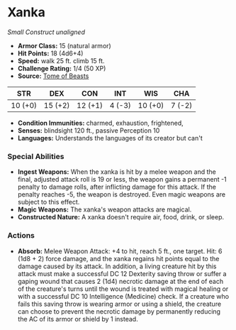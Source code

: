 # Xanka

*Small* *Construct* *unaligned*

- **Armor Class:** 15 (natural armor)
- **Hit Points:** 18 (4d6+4)
- **Speed:** walk 25 ft. climb 15 ft.
- **Challenge Rating:** 1/4 (50 XP)
- **Source:** [Tome of Beasts](https://koboldpress.com/kpstore/product/tome-of-beasts-for-5th-edition-print/)

| STR | DEX | CON | INT | WIS | CHA |
| --- | --- | --- | --- | --- | --- |
| 10 (+0) | 15 (+2) | 12 (+1) | 4 (-3) | 10 (+0) | 7 (-2) |

- **Condition Immunities:** charmed, exhaustion, frightened,
- **Senses:** blindsight 120 ft., passive Perception 10
- **Languages:** Understands the languages of its creator but can't
### Special Abilities
- **Ingest Weapons:** When the xanka is hit by a melee weapon and the final, adjusted attack roll is 19 or less, the weapon gains a permanent -1 penalty to damage rolls, after inflicting damage for this attack. If the penalty reaches -5, the weapon is destroyed. Even magic weapons are subject to this effect.
- **Magic Weapons:** The xanka's weapon attacks are magical.
- **Constructed Nature:** A xanka doesn't require air, food, drink, or sleep.
### Actions
- **Absorb:** Melee Weapon Attack: +4 to hit, reach 5 ft., one target. Hit: 6 (1d8 + 2) force damage, and the xanka regains hit points equal to the damage caused by its attack. In addition, a living creature hit by this attack must make a successful DC 12 Dexterity saving throw or suffer a gaping wound that causes 2 (1d4) necrotic damage at the end of each of the creature's turns until the wound is treated with magical healing or with a successful DC 10 Intelligence (Medicine) check. If a creature who fails this saving throw is wearing armor or using a shield, the creature can choose to prevent the necrotic damage by permanently reducing the AC of its armor or shield by 1 instead.
